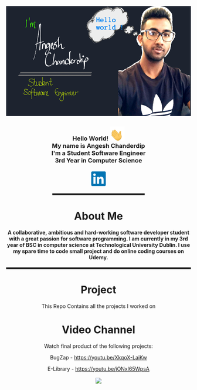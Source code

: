 <h2><img src="Images/cover.png" width="1200" height="300"></h2> 

<div align="center">  
<h3>Hello World! <a><img src="Images/hello.gif" width="40"></a> 
<br>My name is Angesh Chanderdip
<br>I'm a Student Software Engineer 
<br>3rd Year in Computer Science
<br><br><a href="https://www.linkedin.com/in/angesh-chanderdip-098388208"><img src="Images/linkedln.png" width="40"></a>
</h3>
<hr width="50%" style="height:5px;">

<h1>About Me</h1>

<h4>A collaborative, ambitious and hard-working software developer student with a great passion for software programming. I am currently in my 3rd year of BSC in computer science at Technological University Dublin. I use my spare time to code small project and do online coding courses on Udemy.  </h4>
<hr width="100%" style="height:5px;">

# Project
This Repo Contains all the projects I worked on

# Video Channel
Watch final product of the following projects:

BugZap - https://youtu.be/XkqoX-LaiKw

E-Library - https://youtu.be/jONxI65WpsA


<img align="center" src="https://github-readme-stats.vercel.app/api/<CARD_TYPE>/?username=<USERNAME>&theme=<THEME_NAME>" />

